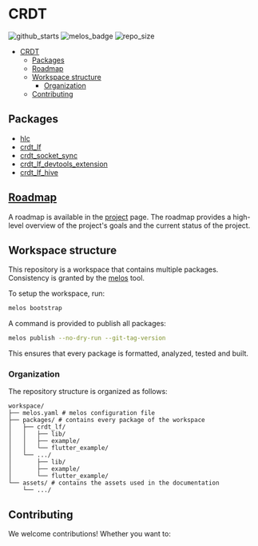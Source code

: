 # CRDT

![github_starts][github_starts]
![melos_badge][melos_badge]
![repo_size][repo_size]

- [CRDT](#crdt)
  - [Packages](#packages)
  - [Roadmap](#roadmap)
  - [Workspace structure](#workspace-structure)
    - [Organization](#organization)
  - [Contributing](#contributing)


## Packages

- [hlc](./packages/hlc/README.md)
- [crdt_lf](./packages/crdt_lf/README.md)
- [crdt_socket_sync](./packages/crdt_socket_sync/README.md)
- [crdt_lf_devtools_extension](./packages/crdt_lf_devtools_extension/README.md)
- [crdt_lf_hive](./packages/crdt_lf_hive/README.md)

## [Roadmap](https://github.com/users/MattiaPispisa/projects/1)
A roadmap is available in the [project](https://github.com/users/MattiaPispisa/projects/1) page. The roadmap provides a high-level overview of the project's goals and the current status of the project.

## Workspace structure
This repository is a workspace that contains multiple packages.
Consistency is granted by the [melos](https://pub.dev/packages/melos) tool.

To setup the workspace, run:

```bash
melos bootstrap
```

A command is provided to publish all packages:

```bash
melos publish --no-dry-run --git-tag-version
```

This ensures that every package is formatted, analyzed, tested and built.

### Organization
The repository structure is organized as follows:

```
workspace/
├── melos.yaml # melos configuration file
├── packages/ # contains every package of the workspace
│   ├── crdt_lf/
│   │   ├── lib/
│   │   ├── example/
│   │   └── flutter_example/
│   └── .../
│       ├── lib/
│       ├── example/
│       └── flutter_example/
└── assets/ # contains the assets used in the documentation
    └── .../
```

## Contributing
We welcome contributions! Whether you want to:

[repo_size]: https://img.shields.io/github/languages/code-size/MattiaPispisa/crdt
[github_starts]: https://img.shields.io/github/stars/MattiaPispisa/crdt?style=flat&logo=github&color=red
[melos_badge]: https://img.shields.io/badge/maintained%20with-melos-f700ff.svg?style=flat
